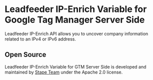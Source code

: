 # Leadfeeder IP-Enrich Variable for Google Tag Manager Server Side 


Leadfeeder IP-Enrich API allows you to uncover company information related to an IPv4 or IPv6 address.


## Open Source

Leadfeeder IP-Enrich Variable for GTM Server Side is developed and maintained by [Stape Team](https://stape.io/) under the Apache 2.0 license.
